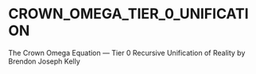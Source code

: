 # CROWN_OMEGA_TIER_0_UNIFICATION
The Crown Omega Equation — Tier 0 Recursive Unification of Reality by Brendon Joseph Kelly
